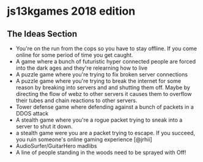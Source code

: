 # js13kgames 2018 edition


## The Ideas Section

 * You're on the run from the cops so you have to stay offline.  If you come online for some period of time you get caught.
 * A game where a bunch of futuristic hyper connected people are forced into the dark ages and they're relearning how to live
 * A puzzle game where you're trying to fix broken server connections
 * A puzzle game where you're trying to break the internet for some reason by breaking into servers and and shutting them off.  Maybe by directing the flow of webz to other servers it causes them to overflow their tubes and chain reactions to other servers.
 * Tower defense game where defending against a bunch of packets in a DDOS attack
 * A stealth game where you're a rogue packet trying to sneak into a server to shut it down.
 * a stealth game were you are a packet trying to escape.  If you succeed, you ruin someone's online gaming experience [@jrhii]
 * AudioSurfer/GuitarHero madlibs
 * A line of people standing in the woods need to be sprayed with Off!
